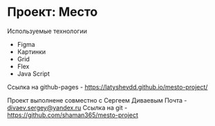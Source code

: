 # Проект: Место

Используемые технологии
* Figma
* Картинки
* Grid
* Flex
* Java Script

Ссылка на github-pages - https://latyshevdd.github.io/mesto-project/

Проект выполнене совместно с Сергеем Диваевым
Почта - divaev.sergey@yandex.ru
Ссылка на git - https://github.com/shaman365/mesto-project


